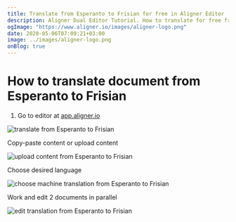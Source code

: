 ```yaml
---
title: Translate from Esperanto to Frisian for free in Aligner Editor
description: Aligner Dual Editor Tutorial. How to translate for free from Esperanto to Frisian. Aligner is multilingual document management platform. 
ogImage: "https://www.aligner.io/images/aligner-logo.png"
date: 2020-05-06T07:09:21+03:00
image: ../images/aligner-logo.png
onBlog: true
---
```


# How to translate document from Esperanto to Frisian

1. Go to editor at [app.aligner.io](https://app.aligner.io "Aligner App web page")

![translate from Esperanto to Frisian](../aligner-blank-editor.png "translate from Esperanto to Frisian")

Copy-paste content or upload content

![upload content from Esperanto to Frisian](../aligner-uploaded-document.png "upload content from Esperanto to Frisian")

Choose desired language

![choose machine translation from Esperanto to Frisian](../aligner-language-dropdown.png "choose machine translation from Esperanto to Frisian")

Work and edit 2 documents in parallel

![edit translation from Esperanto to Frisian](../aligner-double-sitded-editor.png "edit translation from Esperanto to Frisian")

